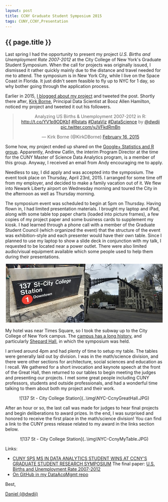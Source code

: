 ```yaml
---
layout: post
title: CCNY Graduate Student Symposium 2015
tags: CUNY,CCNY,Presentation
---
```

{{ page.title }}
----------------
Last spring I had the opportunity to present my project *U.S. Births and Unemployment Rate 2007-2012* at the City College of New York's
Graduate Student Symposium. When the call for projects was originally issued, I dismissed it rather quickly mainly due to the distance
and travel needed for me to attend. The symposium is in New York City, while I live on the Space Coast in Florida. It just didn't seem
feasible to fly up to NYC for 1 day, so why bother going through the application process.

Earlier in 2015, [I blogged about my project](http://dwdii.github.io/2015/01/27/US-Births-And-Unemployment-2007-2012.html) and tweeted the post. Shortly there after, [Kirk Borne](https://twitter.com/kirkdborne/), Principal Data Scientist at Booz Allen Hamilton, noticed my project and tweeted it out his followers.

<center>
<blockquote class="twitter-tweet" lang="en"><p lang="en" dir="ltr">Analyzing US Births &amp; Unemployment 2007-2012 in R: <a href="http://t.co/YV1p9ODKb1">http://t.co/YV1p9ODKb1</a> <a href="https://twitter.com/hashtag/Rstats?src=hash">#Rstats</a> <a href="https://twitter.com/hashtag/DataViz?src=hash">#DataViz</a> <a href="https://twitter.com/hashtag/DataScience?src=hash">#DataScience</a> by <a href="https://twitter.com/dwdii">@dwdii</a> <a href="http://t.co/yJVFkdRmBn">pic.twitter.com/yJVFkdRmBn</a></p>&mdash; Kirk Borne (@KirkDBorne) <a href="https://twitter.com/KirkDBorne/status/567385158484250624">February 16, 2015</a></blockquote>
<script async src="https://platform.twitter.com/widgets.js" charset="utf-8"></script>
</center>

Some how, my project ended up shared on the [Google+ Statistics and R group](https://plus.google.com/communities/117681470673972651781/s/dwdii?cfem=1).
Apparently, Andrew Catlin, the interim Program Director at the time for the CUNY Master of Science Data Analytics program, 
is a member of this group. Anyway, I received an email from Andy encouraging me to apply.

Needless to say, I did apply and was accepted into the symposium. The event took place on Thursday, April 23rd, 2015. I arranged for some
time off from my employer, and decided to make a family vacation out of it. We flew into Newark Liberty airport on Wednesday morning and toured the City in the afternoon as well as Thursday morning. 

The symposium event was scheduled to begin at 5pm on Thursday. Having flown in, I had limited presentation materials. I brought my laptop 
and iPad, along with some table top paper charts (loaded into picture frames), a few copies of my project paper and some business cards
to supplement my kiosk. I had learned through a phone call with a member of the Graduate Student Council (which organized the event) 
that the structure of the event was exhibition-style and each presenter would have their own table. Since I planned to use my laptop 
to show a slide deck in conjunction with my talk, I requested to be located near a power outlet. There were also limited audio/visual
equipment available which some people used to help them during their presentations. 

<center>
  <img alt="137 St - City College Station" src="\img\NYC-137StCityCollege.JPG" /><img alt="CCNY Gate" src="\img\NYC-CcnyGate.JPG" />
</center>

My hotel was near Times Square, so I took the subway up to the City College of New York campus. 
The [campus has a long history](http://www.nycago.org/Organs/NYC/html/CityCollegeNY.html), and 
particularly [Shepard Hall](http://daytoninmanhattan.blogspot.com/2011/01/cunys-1907-shepard-hall-back-from-edge.html), 
in which the symposium was held.

I arrived around 4pm and had plenty of time to setup my table. The tables were generally laid out by division. I was in 
the math/science division, and there were other sections for architecture, social sciences and education as I recall. We 
gathered for a short invocation and keynote speech at the front of the Great Hall, then returned to our tables to begin meeting
the judges and presenting our projects. I met some great people including CUNY professors, students and outside professionals, and
had a wonderful time talking to them about both my project and their work. 

<center>![137 St - City College Station](..\img\NYC-CcnyGreatHall.JPG)</center>

After an hour or so, the last call was made for judges to hear final projects and begin deliberations to award prizes. In the end,
I was surprised and honored to receive the first place in the math/science division! You can find a link to the CUNY press release
related to my award in the links section below.

<center>![137 St - City College Station](..\img\NYC-CcnyMyTable.JPG)</center>

Links:

* [CUNY SPS MS IN DATA ANALYTICS STUDENT WINS AT CCNY'S GRADUATE STUDENT RESEARCH SYMPOSIUM](http://www1.cuny.edu/mu/forum/2015/05/20/cuny-sps-ms-in-data-analytics-student-wins-at-ccnys-graduate-student-research-symposium/)
The final paper: [U.S. Births and Unemployment Rate 2007-2012](http://bit.ly/1Df6qxg)
* [On GitHub in my DataAcqMgmt repo](https://github.com/dwdii/DataAcqMgmt/tree/master/FinalProject)

Best,

[Daniel (@dwdii)](http://twitter.com/dwdii)

